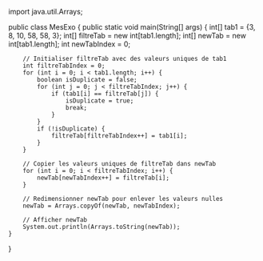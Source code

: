import java.util.Arrays;

public class MesExo {
    public static void main(String[] args) {
        int[] tab1 = {3, 8, 10, 58, 58, 3};
        int[] filtreTab = new int[tab1.length];
        int[] newTab = new int[tab1.length];
        int newTabIndex = 0;
        
        // Initialiser filtreTab avec des valeurs uniques de tab1
        int filtreTabIndex = 0;
        for (int i = 0; i < tab1.length; i++) {
            boolean isDuplicate = false;
            for (int j = 0; j < filtreTabIndex; j++) {
                if (tab1[i] == filtreTab[j]) {
                    isDuplicate = true;
                    break;
                }
            }
            if (!isDuplicate) {
                filtreTab[filtreTabIndex++] = tab1[i];
            }
        }

        // Copier les valeurs uniques de filtreTab dans newTab
        for (int i = 0; i < filtreTabIndex; i++) {
            newTab[newTabIndex++] = filtreTab[i];
        }

        // Redimensionner newTab pour enlever les valeurs nulles
        newTab = Arrays.copyOf(newTab, newTabIndex);
        
        // Afficher newTab
        System.out.println(Arrays.toString(newTab));
    }
}
